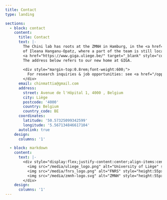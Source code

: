 ```yaml
---
title: Contact
type: landing

sections:
  - block: contact
    content:
      title: Contact
      text: |-
        The Chini lab has roots at the ZMNH in Hamburg, in the <a href="https://www.opatzlab.com/" target="_blank" style="color:#3182ce;font-weight:bold;">lab</a>
        of Ileana Hanganu-Opatz, where a part of the team is still located. We are in the process of establishing a new site at
        <a href="https://www.giga.uliege.be/" target="_blank" style="color:#3182ce;font-weight:bold;">GIGA Institute</a> in Liège. 
        The address below refers to our new home at GIGA.
        
        <div style="margin-top:0.8rem;font-weight:600;">
          For research inquiries & job opportunities: see <a href="/opportunities/">opportunities</a> or email me.
        </div>
      email: chinmattia@gmail.com
      address:
        street: Avenue de l'Hôpital 1, 4000 , Belgium
        city: Liège
        postcode: '4000'
        country: Belgium
        country_code: BE
      coordinates:
        latitude: '50.57325099342599'
        longitude: '5.567134846617104'
      autolink: true
    design:
      columns: '1'

  - block: markdown
    content:
      text: |-
        <div style="display:flex;justify-content:center;align-items:center;gap:2rem;flex-wrap:wrap;">
          <img src="/media/uliege_logo.png" alt="University of Liège" style="height:55px;">
          <img src="/media/fnrs_logo.png" alt="FNRS" style="height:55px;">
          <img src="/media/zmnh-logo.svg" alt="ZMNH" style="height:55px;">
        </div>
    design:
      columns: '1'
---
```

